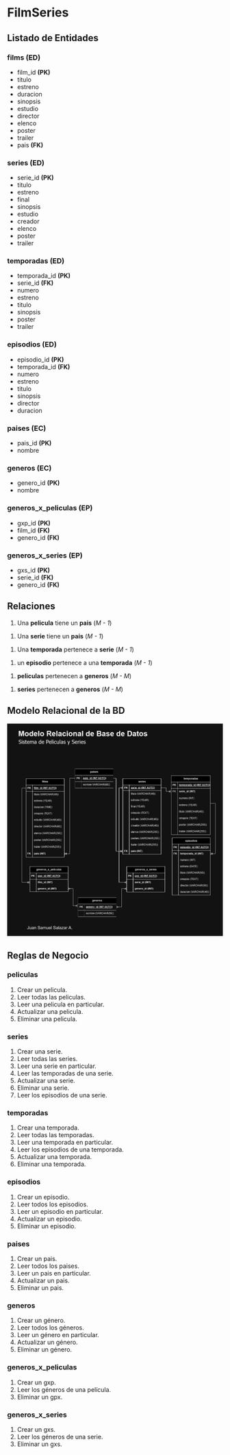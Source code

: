 # FilmSeries

## Listado de Entidades

### films **(ED)**

- film_id **(PK)**
- titulo
- estreno
- duracion
- sinopsis
- estudio
- director
- elenco
- poster
- trailer
- pais **(FK)**

### series **(ED)**

- serie_id **(PK)**
- titulo
- estreno
- final
- sinopsis
- estudio
- creador
- elenco
- poster
- trailer

### temporadas **(ED)**

- temporada_id **(PK)**
- serie_id **(FK)**
- numero
- estreno
- titulo
- sinopsis
- poster
- trailer

### episodios **(ED)**

- episodio_id **(PK)**
- temporada_id **(FK)**
- numero
- estreno
- titulo
- sinopsis
- director
- duracion

### paises **(EC)**

- pais_id **(PK)**
- nombre

### generos **(EC)**

- genero_id **(PK)**
- nombre

### generos_x_peliculas **(EP)**

- gxp_id **(PK)**
- film_id **(FK)**
- genero_id **(FK)**

### generos_x_series **(EP)**

- gxs_id **(PK)**
- serie_id **(FK)**
- genero_id **(FK)**

## Relaciones

<!-- Una pelicula tiene un pais, pero un pais puede tener varias peliculas -->

1. Una **pelicula** tiene un **pais** (_M - 1_)
<!-- Una serie tiene un pais, pero un pais tiene varias series -->
1. Una **serie** tiene un **pais** (_M - 1_)
<!-- Una temporada pertenece a una serie, y la serie puede tener varias temporadas -->
1. Una **temporada** pertenece a **serie** (_M - 1_)
<!-- un episodio pertenece a una temporada, pero la temporada puede tener varios episodios -->
1. un **episodio** pertenece a una **temporada** (_M - 1_)
<!-- las peliculas pertenecen a generos, y los generos pueden estar en varias peliculas -->
1. **peliculas** pertenecen a **generos** (_M - M_)
<!-- las series pertenecer a generos, y los generos pueden estar en varias series -->
1. **series** pertenecen a **generos** (_M - M_)

## Modelo Relacional de la BD

![Modelo Relacional](FilmSeriesMRelacionalBD.png)

## Reglas de Negocio

### peliculas

1. Crear un pelicula.
1. Leer todas las peliculas.
1. Leer una pelicula en particular.
1. Actualizar una pelicula.
1. Eliminar una pelicula.

### series

1. Crear una serie.
1. Leer todas las series.
1. Leer una serie en particular.
1. Leer las temporadas de una serie.
1. Actualizar una serie.
1. Eliminar una serie.
1. Leer los episodios de una serie.

### temporadas

1. Crear una temporada.
1. Leer todas las temporadas.
1. Leer una temporada en particular.
1. Leer los episodios de una temporada.
1. Actualizar una temporada.
1. Eliminar una temporada.

### episodios

1. Crear un episodio.
1. Leer todos los episodios.
1. Leer un episodio en particular.
1. Actualizar un episodio.
1. Eliminar un episodio.

### paises

1. Crear un pais.
1. Leer todos los paises.
1. Leer un pais en particular.
1. Actualizar un pais.
1. Eliminar un pais.

### generos

1. Crear un género.
1. Leer todos los géneros.
1. Leer un género en particular.
1. Actualizar un género.
1. Eliminar un género.

### generos_x_peliculas

1. Crear un gxp.
1. Leer los géneros de una película.
1. Eliminar un gpx.

### generos_x_series

1. Crear un gxs.
1. Leer los géneros de una serie.
1. Eliminar un gxs.
